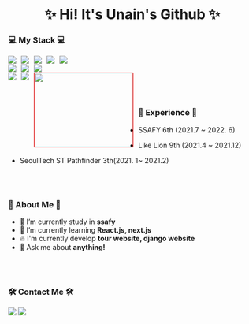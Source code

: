 <h1 align='center'>✨ Hi! It's Unain's Github ✨</h1>

  

### 💻 My Stack 💻
<div >
<img src="https://img.shields.io/badge/HTML-E34F26?style=flat-square&logo=Html&logoColor=white" style="float:left; margin-right:10px;"/>
<img src="https://img.shields.io/badge/CSS-1572B6?style=flat-square&logo=Css&logoColor=white" style="float:left; margin-right:10px;"/>
<img src="https://img.shields.io/badge/JavaScript-F7DF12?style=flat-square&logo=javaScript&logoColor=white" style="float:left; margin-right:10px;"/>
<img src="https://img.shields.io/badge/React-61DAFB?style=flat-square&logo=React&logoColor=white" style="float:left; margin-right:10px;"/>
<img src="https://img.shields.io/badge/styled-components-DB7093?style=flat-square&logo=styled-components&logoColor=white" style="float:left; margin-right:10px;"/>
<br>
<img src="https://img.shields.io/badge/MySQL-4479A1?style=flat-square&logo=MySQL&logoColor=white" style="float:left; margin-right:10px;"/>
<img src="https://img.shields.io/badge/Amazon AWS-232F3E?style=flat-square&logo=AmazonAWS&logoColor=white" style="float:left; margin-right:10px;"/>
<img src="https://img.shields.io/badge/Django-092E20?style=flat-square&logo=Django&logoColor=white" style="float:left; margin-right:10px;"/>
<br>
<img src="https://img.shields.io/badge/Python-3776AB?style=flat-square&logo=Python&logoColor=white" style="float:left; margin-right:10px;"/>
<img src="https://img.shields.io/badge/Java-007396?style=flat-square&logo=Java&logoColor=white" style="float:left; margin-right:10px;"/>
<a href="https://github.com/unain-dev" target="_blank"><img src="https://img.shields.io/badge/Github-181717?style=flat-square&logo=Github&logoColor=white" style="width:200px; height:150px; border:1px solid red; float:left; margin-right:10px;"/></a>
  </div>
  
  <br><br>
  
### :office: Experience :office:
- SSAFY 6th (2021.7 ~ 2022. 6)
- Like Lion 9th (2021.4 ~ 2021.12)
- SeoulTech ST Pathfinder 3th(2021. 1~ 2021.2)
  
  <br><br>
  
### 🤔 About Me 🤔
  - 🔭 I’m currently study in <strong>ssafy</strong>
  - 🌱 I’m currently learning <strong>React.js, next.js</strong>
  - :fire: I'm currently develop <strong>tour website, django website</strong>
  - 💬 Ask me about <strong>anything!</strong>
  
<br><br>

### 🛠 Contact Me 🛠
<a href="mailto:daeun84366@gmail.com" target="_blank"><img src="https://img.shields.io/badge/gmail-EA4335?style=flat-square&logo=Gmail&logoColor=white"/></a>
<a href="https://github.com/unain-dev" target="_blank"><img src="https://img.shields.io/badge/Github-181717?style=flat-square&logo=Github&logoColor=white"/></a>

